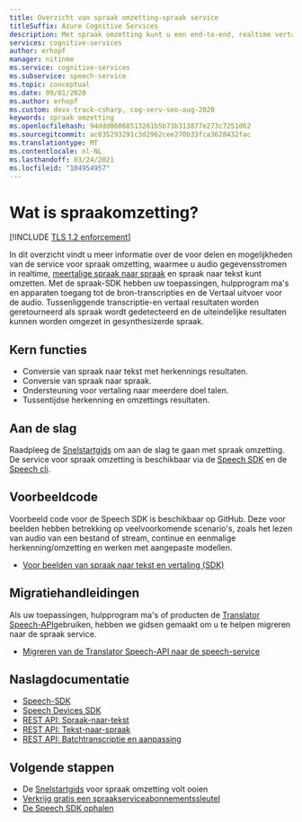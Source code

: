 ```yaml
---
title: Overzicht van spraak omzetting-spraak service
titleSuffix: Azure Cognitive Services
description: Met spraak omzetting kunt u een end-to-end, realtime vertaling van spraak naar uw toepassingen, hulpprogram ma's en apparaten toevoegen. Dezelfde API kan worden gebruikt voor omzetting van zowel spraak-naar-spraak als spraak-naar-tekst. Dit artikel bevat een overzicht van de voor delen en mogelijkheden van de service voor spraak omzetting.
services: cognitive-services
author: erhopf
manager: nitinme
ms.service: cognitive-services
ms.subservice: speech-service
ms.topic: conceptual
ms.date: 09/01/2020
ms.author: erhopf
ms.custom: devx-track-csharp, cog-serv-seo-aug-2020
keywords: spraak omzetting
ms.openlocfilehash: 94ddd06068513261b5b73b313877e273c7251d62
ms.sourcegitcommit: ac035293291c3d2962cee270b33fca3628432fac
ms.translationtype: MT
ms.contentlocale: nl-NL
ms.lasthandoff: 03/24/2021
ms.locfileid: "104954957"
---
```

# <a name="what-is-speech-translation"></a>Wat is spraakomzetting?

[!INCLUDE [TLS 1.2 enforcement](../../../includes/cognitive-services-tls-announcement.md)]

In dit overzicht vindt u meer informatie over de voor delen en mogelijkheden van de service voor spraak omzetting, waarmee u audio gegevensstromen in realtime, [meertalige spraak naar spraak](language-support.md#speech-translation) en spraak naar tekst kunt omzetten. Met de spraak-SDK hebben uw toepassingen, hulpprogram ma's en apparaten toegang tot de bron-transcripties en de Vertaal uitvoer voor de audio. Tussenliggende transcriptie-en vertaal resultaten worden geretourneerd als spraak wordt gedetecteerd en de uiteindelijke resultaten kunnen worden omgezet in gesynthesizerde spraak.

## <a name="core-features"></a>Kern functies

* Conversie van spraak naar tekst met herkennings resultaten.
* Conversie van spraak naar spraak.
* Ondersteuning voor vertaling naar meerdere doel talen.
* Tussentijdse herkenning en omzettings resultaten.

## <a name="get-started"></a>Aan de slag 

Raadpleeg de [Snelstartgids](get-started-speech-translation.md) om aan de slag te gaan met spraak omzetting. De service voor spraak omzetting is beschikbaar via de [Speech SDK](speech-sdk.md) en de [Speech cli](spx-overview.md).

## <a name="sample-code"></a>Voorbeeldcode

Voorbeeld code voor de Speech SDK is beschikbaar op GitHub. Deze voor beelden hebben betrekking op veelvoorkomende scenario's, zoals het lezen van audio van een bestand of stream, continue en eenmalige herkenning/omzetting en werken met aangepaste modellen.

* [Voor beelden van spraak naar tekst en vertaling (SDK)](https://github.com/Azure-Samples/cognitive-services-speech-sdk)

## <a name="migration-guides"></a>Migratiehandleidingen

Als uw toepassingen, hulpprogram ma's of producten de [Translator Speech-API](./how-to-migrate-from-translator-speech-api.md)gebruiken, hebben we gidsen gemaakt om u te helpen migreren naar de spraak service.

* [Migreren van de Translator Speech-API naar de speech-service](how-to-migrate-from-translator-speech-api.md)

## <a name="reference-docs"></a>Naslagdocumentatie

* [Speech-SDK](./speech-sdk.md)
* [Speech Devices SDK](speech-devices-sdk.md)
* [REST API: Spraak-naar-tekst](rest-speech-to-text.md)
* [REST API: Tekst-naar-spraak](rest-text-to-speech.md)
* [REST API: Batchtranscriptie en aanpassing](https://westus.dev.cognitive.microsoft.com/docs/services/speech-to-text-api-v3-0)

## <a name="next-steps"></a>Volgende stappen

* De [Snelstartgids](get-started-speech-translation.md) voor spraak omzetting volt ooien
* [Verkrijg gratis een spraakserviceabonnementssleutel](overview.md#try-the-speech-service-for-free)
* [De Speech SDK ophalen](speech-sdk.md)